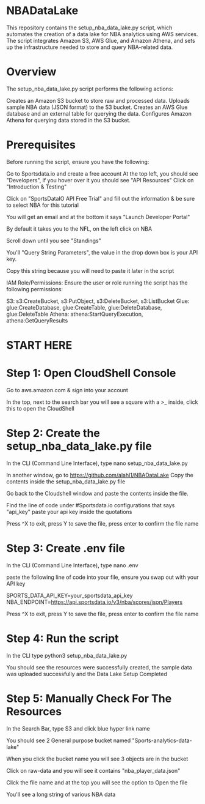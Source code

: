 # NBADataLake
This repository contains the setup_nba_data_lake.py script, which automates the creation of a data lake for NBA analytics using AWS services. The script integrates Amazon S3, AWS Glue, and Amazon Athena, and sets up the infrastructure needed to store and query NBA-related data.

# Overview
The setup_nba_data_lake.py script performs the following actions:

Creates an Amazon S3 bucket to store raw and processed data.
Uploads sample NBA data (JSON format) to the S3 bucket.
Creates an AWS Glue database and an external table for querying the data.
Configures Amazon Athena for querying data stored in the S3 bucket.

# Prerequisites
Before running the script, ensure you have the following:

Go to Sportsdata.io and create a free account
At the top left, you should see "Developers", if you hover over it you should see "API Resources"
Click on "Introduction & Testing"

Click on "SportsDataIO API Free Trial" and fill out the information & be sure to select NBA for this tutorial

You will get an email and at the bottom it says "Launch Developer Portal"

By default it takes you to the NFL, on the left click on NBA

Scroll down until you see "Standings"

You'll "Query String Parameters", the value in the drop down box is your API key. 

Copy this string because you will need to paste it later in the script

IAM Role/Permissions: Ensure the user or role running the script has the following permissions:

S3: s3:CreateBucket, s3:PutObject, s3:DeleteBucket, s3:ListBucket
Glue: glue:CreateDatabase, glue:CreateTable, glue:DeleteDatabase, glue:DeleteTable
Athena: athena:StartQueryExecution, athena:GetQueryResults

# START HERE 
# Step 1: Open CloudShell Console

Go to aws.amazon.com & sign into your account

In the top, next to the search bar you will see a square with a >_ inside, click this to open the CloudShell

# Step 2: Create the setup_nba_data_lake.py file
In the CLI (Command Line Interface), type nano setup_nba_data_lake.py

In another window, go to https://github.com/alahl1/NBADataLake
Copy the contents inside the setup_nba_data_lake.py file

Go back to the Cloudshell window and paste the contents inside the file.

Find the line of code under #Sportsdata.io configurations that says "api_key" 
paste your api key inside the quotations

Press ^X to exit, press Y to save the file, press enter to confirm the file name 


# Step 3: Create .env file
In the CLI (Command Line Interface), type nano .env

paste the following line of code into your file, ensure you swap out with your API key

SPORTS_DATA_API_KEY=your_sportsdata_api_key
NBA_ENDPOINT=https://api.sportsdata.io/v3/nba/scores/json/Players

Press ^X to exit, press Y to save the file, press enter to confirm the file name 


# Step 4: Run the script
In the CLI type
python3 setup_nba_data_lake.py

You should see the resources were successfully created, the sample data was uploaded successfully and the Data Lake Setup Completed

# Step 5: Manually Check For The Resources
In the Search Bar, type S3 and click blue hyper link name

You should see 2 General purpose bucket named "Sports-analytics-data-lake"

When you click the bucket name you will see 3 objects are in the bucket

Click on raw-data and you will see it contains "nba_player_data.json"

Click the file name and at the top you will see the option to Open the file

You'll see a long string of various NBA data

